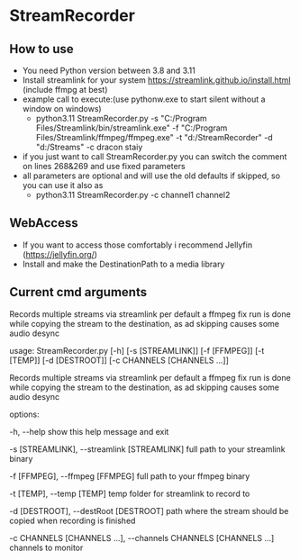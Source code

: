 # StreamRecorder

## How to use
- You need Python version between 3.8 and 3.11 
- Install streamlink for your system https://streamlink.github.io/install.html (include ffmpg at best)
- example call to execute:(use pythonw.exe to start silent without a window on windows)
  - python3.11 StreamRecorder.py -s "C:/Program Files/Streamlink/bin/streamlink.exe" -f "C:/Program Files/Streamlink/ffmpeg/ffmpeg.exe" -t "d:/StreamRecorder" -d "d:/Streams" -c dracon staiy
- if you just want to call StreamRecorder.py you can switch the comment on lines 268&269 and use fixed parameters
- all parameters are optional and will use the old defaults if skipped, so you can use it also as
  - python3.11 StreamRecorder.py -c channel1 channel2 

## WebAccess
- If you want to access those comfortably i recommend Jellyfin (https://jellyfin.org/)
- Install and make the DestinationPath to a media library

## Current cmd arguments
Records multiple streams via streamlink per default a ffmpeg fix run is done while copying the stream to the destination, as ad skipping causes some audio desync

usage: StreamRecorder.py [-h] [-s [STREAMLINK]] [-f [FFMPEG]] [-t [TEMP]] [-d [DESTROOT]] [-c CHANNELS [CHANNELS ...]]

Records multiple streams via streamlink per default a ffmpeg fix run is done while copying the stream to the destination, as ad skipping causes some audio desync

options:

  -h, --help            show this help message and exit
  
  -s [STREAMLINK], --streamlink [STREAMLINK]
                        full path to your streamlink binary
						
  -f [FFMPEG], --ffmpeg [FFMPEG]
                        full path to your ffmpeg binary
						
  -t [TEMP], --temp [TEMP]
                        temp folder for streamlink to record to
						
  -d [DESTROOT], --destRoot [DESTROOT]
                        path where the stream should be copied when recording is finished
						
  -c CHANNELS [CHANNELS ...], --channels CHANNELS [CHANNELS ...]
                        channels to monitor

